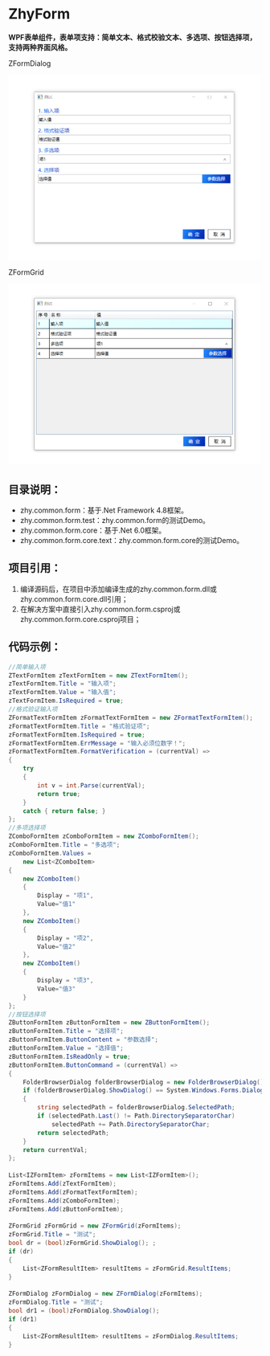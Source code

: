 # ZhyForm

**WPF表单组件，表单项支持：简单文本、格式校验文本、多选项、按钮选择项，支持两种界面风格。**

ZFormDialog

![ZFormDialog](https://raw.githubusercontent.com/WineMonk/images/master/blog/post/202308180906372.png)

ZFormGrid

![ZFormGrid](https://raw.githubusercontent.com/WineMonk/images/master/blog/post/202308180906782.png)

## 目录说明：

* zhy.common.form：基于.Net Framework 4.8框架。
* zhy.common.form.test：zhy.common.form的测试Demo。
* zhy.common.form.core：基于.Net 6.0框架。
* zhy.common.form.core.text：zhy.common.form.core的测试Demo。

## 项目引用：

1. 编译源码后，在项目中添加编译生成的zhy.common.form.dll或zhy.common.form.core.dll引用；
2. 在解决方案中直接引入zhy.common.form.csproj或zhy.common.form.core.csproj项目；

## 代码示例：

```csharp
//简单输入项
ZTextFormItem zTextFormItem = new ZTextFormItem();
zTextFormItem.Title = "输入项";
zTextFormItem.Value = "输入值";
zTextFormItem.IsRequired = true;
//格式验证输入项
ZFormatTextFormItem zFormatTextFormItem = new ZFormatTextFormItem();
zFormatTextFormItem.Title = "格式验证项";
zFormatTextFormItem.IsRequired = true;
zFormatTextFormItem.ErrMessage = "输入必须位数字！";
zFormatTextFormItem.FormatVerification = (currentVal) =>
{
    try
    {
        int v = int.Parse(currentVal);
        return true;
    }
    catch { return false; }
};
//多项选择项
ZComboFormItem zComboFormItem = new ZComboFormItem();
zComboFormItem.Title = "多选项";
zComboFormItem.Values = 
    new List<ZComboItem>
{
    new ZComboItem()
    {
        Display = "项1",
        Value="值1"
    },
    new ZComboItem()
    {
        Display = "项2",
        Value="值2"
    },
    new ZComboItem()
    {
        Display = "项3",
        Value="值3"
    }
};
//按钮选择项
ZButtonFormItem zButtonFormItem = new ZButtonFormItem();
zButtonFormItem.Title = "选择项";
zButtonFormItem.ButtonContent = "参数选择";
zButtonFormItem.Value = "选择值";
zButtonFormItem.IsReadOnly = true;
zButtonFormItem.ButtonCommand = (currentVal) =>
{
    FolderBrowserDialog folderBrowserDialog = new FolderBrowserDialog();
    if (folderBrowserDialog.ShowDialog() == System.Windows.Forms.DialogResult.OK)
    {
        string selectedPath = folderBrowserDialog.SelectedPath;
        if (selectedPath.Last() != Path.DirectorySeparatorChar)
            selectedPath += Path.DirectorySeparatorChar;
        return selectedPath;
    }
    return currentVal;
};

List<IZFormItem> zFormItems = new List<IZFormItem>();
zFormItems.Add(zTextFormItem);
zFormItems.Add(zFormatTextFormItem);
zFormItems.Add(zComboFormItem);
zFormItems.Add(zButtonFormItem);

ZFormGrid zFormGrid = new ZFormGrid(zFormItems);
zFormGrid.Title = "测试";
bool dr = (bool)zFormGrid.ShowDialog(); ;
if (dr)
{
    List<ZFormResultItem> resultItems = zFormGrid.ResultItems;
}

ZFormDialog zFormDialog = new ZFormDialog(zFormItems);
zFormDialog.Title = "测试";
bool dr1 = (bool)zFormDialog.ShowDialog();
if (dr1)
{
    List<ZFormResultItem> resultItems = zFormDialog.ResultItems;
}
```

